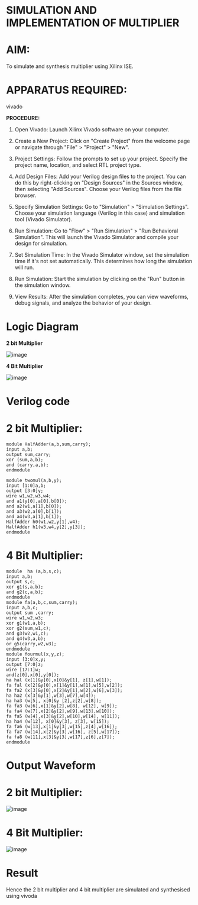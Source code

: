 # SIMULATION AND IMPLEMENTATION OF MULTIPLIER
# AIM: 
 To simulate and synthesis multiplier using Xilinx ISE.

# APPARATUS REQUIRED:
vivado
  
**PROCEDURE:**
1. Open Vivado: Launch Xilinx Vivado software on your computer.

2. Create a New Project: Click on "Create Project" from the welcome page or navigate through "File" > "Project" > "New".

3. Project Settings: Follow the prompts to set up your project. Specify the project name, location, and select RTL project type.

4. Add Design Files: Add your Verilog design files to the project. You can do this by right-clicking on "Design Sources" in the Sources window, then selecting "Add Sources". Choose your Verilog files from the file browser.

5. Specify Simulation Settings: Go to "Simulation" > "Simulation Settings". Choose your simulation language (Verilog in this case) and simulation tool (Vivado Simulator).

6. Run Simulation: Go to "Flow" > "Run Simulation" > "Run Behavioral Simulation". This will launch the Vivado Simulator and compile your design for simulation.

7. Set Simulation Time: In the Vivado Simulator window, set the simulation time if it's not set automatically. This determines how long the simulation will run.

8. Run Simulation: Start the simulation by clicking on the "Run" button in the simulation window.

9. View Results: After the simulation completes, you can view waveforms, debug signals, and analyze the behavior of your design.
   
# Logic Diagram

**2 bit Multiplier**

![image](https://github.com/navaneethans/VLSI-LAB-EXP-3/assets/6987778/7713750f-65e6-41c0-8082-5005eac4031c)

**4 Bit Multiplier**

![image](https://github.com/navaneethans/VLSI-LAB-EXP-3/assets/6987778/d95215dd-8cf1-4e08-93cc-96adfdd7fbdc)


# Verilog code

# 2 bit Multiplier:
```
module HalfAdder(a,b,sum,carry);
input a,b;
output sum,carry;
xor (sum,a,b);
and (carry,a,b);
endmodule

module twomul(a,b,y);
input [1:0]a,b;
output [3:0]y;
wire w1,w2,w3,w4;
and a1(y[0],a[0],b[0]);
and a2(w1,a[1],b[0]);
and a3(w2,a[0],b[1]);
and a4(w3,a[1],b[1]);
HalfAdder h0(w1,w2,y[1],w4);
HalfAdder h1(w3,w4,y[2],y[3]);
endmodule
```

# 4 Bit Multiplier:
```
module  ha (a,b,s,c);
input a,b;
output s,c;
xor g1(s,a,b);
and g2(c,a,b);
endmodule
module fa(a,b,c,sum,carry);
input a,b,c;
output sum ,carry;
wire w1,w2,w3;
xor g1(w1,a,b);
xor g2(sum,w1,c);
and g3(w2,w1,c); 
and g4(w3,a,b);
or g5(carry,w2,w3);
endmodule
module fourmul(x,y,z);
input [3:0]x,y;
output [7:0]z;
wire [17:1]w;
and(z[0],x[0],y[0]);
ha hal (x[1]&y[0],x[0]&y[1], z[1],w[1]);
fa fal (x[2]&y[0],x[1]&y[1],w[1],w[5],w[2]);
fa fa2 (x[3]&y[0],x[2]&y[1],w[2],w[6],w[3]);
ha ha2 (x[3]&y[1],w[3],w[7],w[4]);
ha ha3 (w[5], x[0]&y [2],z[2],w[8]); 
fa fa3 (w[6],x[1]&y[2],w[8], w[12], w[9]);
fa fa4 (w[7],x[2]&y[2],w[9],w[13],w[10]);
fa fa5 (w[4],x[3]&y[2],w[10],w[14], w[11]);
ha ha4 (w[12], x[0]&y[3], z[3], w[15]);
fa fa6 (w[13],x[1]&y[3],w[15],z[4],w[16]);
fa fa7 (w[14],x[2]&y[3],w[16], z[5],w[17]);
fa fa8 (w[11],x[3]&y[3],w[17],z[6],z[7]);
endmodule
```

# Output Waveform

# 2 bit Multiplier:
![image](https://github.com/KabilanBaskaran0807/VLSI-LAB-EXP-3/assets/166724685/444d0f3e-ac46-4417-8232-a65a8e977e20)

# 4 Bit Multiplier:
![image](https://github.com/KabilanBaskaran0807/VLSI-LAB-EXP-3/assets/166724685/dae0317c-05e1-4505-863f-a51485bda186)


# Result

Hence the 2 bit multiplier and 4 bit multiplier are simulated and synthesised using vivoda








